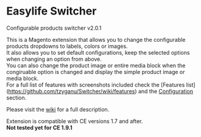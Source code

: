 Easylife Switcher
========

Configurable products switcher v2.0.1

This is a Magento extension that allows you to change the configurable products dropdowns to labels, colors or images.  
It also allows you to set default configurations, keep the selected options when changing an option from above.  
You can also change the product image or entire media block when the congiruable option is changed and display the simple product image or media block.  
For a full list of features with screenshots included check the [Features list] (https://github.com/tzyganu/Switcher/wiki/features) and the [Configuration](https://github.com/tzyganu/Switcher/wiki/configuration) section.  

Please visit the [wiki](https://github.com/tzyganu/Switcher/wiki) for a full description.

Extension is compatible with CE versions 1.7 and after.  
**Not tested yet for CE 1.9.1**
